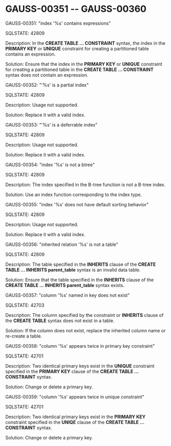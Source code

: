 # GAUSS-00351 -- GAUSS-00360<a name="EN-US_TOPIC_0302072988"></a>

GAUSS-00351: "index '%s' contains expressions"

SQLSTATE: 42809

Description: In the  **CREATE TABLE ... CONSTRAINT**  syntax, the index in the  **PRIMARY KEY**  or  **UNIQUE**  constraint for creating a partitioned table contains an expression.

Solution: Ensure that the index in the  **PRIMARY KEY**  or  **UNIQUE**  constraint for creating a partitioned table in the  **CREATE TABLE ... CONSTRAINT**  syntax does not contain an expression.

GAUSS-00352: "'%s' is a partial index"

SQLSTATE: 42809

Description: Usage not supported.

Solution: Replace it with a valid index.

GAUSS-00353: "'%s' is a deferrable index"

SQLSTATE: 42809

Description: Usage not supported.

Solution: Replace it with a valid index.

GAUSS-00354: "index '%s' is not a btree"

SQLSTATE: 42809

Description: The index specified in the B-tree function is not a B-tree index.

Solution: Use an index function corresponding to the index type.

GAUSS-00355: "index '%s' does not have default sorting behavior"

SQLSTATE: 42809

Description: Usage not supported.

Solution: Replace it with a valid index.

GAUSS-00356: "inherited relation '%s' is not a table"

SQLSTATE: 42809

Description: The table specified in the  **INHERITS**  clause of the  **CREATE TABLE ... INHERITS parent\_table**  syntax is an invalid data table.

Solution: Ensure that the table specified in the  **INHERITS**  clause of the  **CREATE TABLE ... INHERITS parent\_table**  syntax exists.

GAUSS-00357: "column '%s' named in key does not exist"

SQLSTATE: 42703

Description: The column specified by the constraint or  **INHERITS**  clause of the  **CREATE TABLE**  syntax does not exist in a table.

Solution: If the column does not exist, replace the inherited column name or re-create a table.

GAUSS-00358: "column '%s' appears twice in primary key constraint"

SQLSTATE: 42701

Description: Two identical primary keys exist in the  **UNIQUE**  constraint specified in the  **PRIMARY KEY**  clause of the  **CREATE TABLE ... CONSTRAINT**  syntax.

Solution: Change or delete a primary key.

GAUSS-00359: "column '%s' appears twice in unique constraint"

SQLSTATE: 42701

Description: Two identical primary keys exist in the  **PRIMARY KEY**  constraint specified in the  **UNIQE**  clause of the  **CREATE TABLE ... CONSTRAINT**  syntax.

Solution: Change or delete a primary key.

